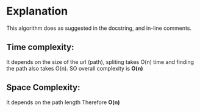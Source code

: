 ﻿# Explanation
This algorithm does as suggested in the docstring, and in-line comments.

## Time complexity:
It depends on the size of the url (path), spliting takes O(n) time and finding the path also takes O(n). SO overall complexity is **O(n)**

## Space Complexity:
It depends on the path length Therefore **O(n)**

